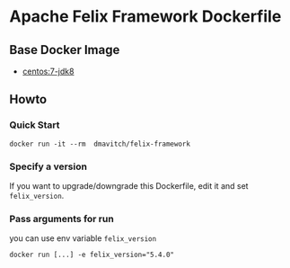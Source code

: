 # Apache Felix Framework Dockerfile
## Base Docker Image ##
* [centos:7-jdk8](https://hub.docker.com/r/dmavitch/orcljdk8/)

## Howto
### Quick Start
```
docker run -it --rm  dmavitch/felix-framework
```
### Specify a version
If you want to upgrade/downgrade this Dockerfile, edit it and set `felix_version`.

### Pass arguments for run
you can use env variable `felix_version`
```
docker run [...] -e felix_version="5.4.0"
```
